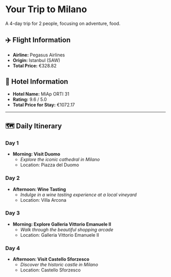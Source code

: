 # Your Trip to Milano

A 4-day trip for 2 people, focusing on adventure, food.

## ✈️ Flight Information
- **Airline:** Pegasus Airlines
- **Origin:** Istanbul (SAW)
- **Total Price:** €328.82

## 🏨 Hotel Information
- **Hotel Name:** MiAp ORTI 31
- **Rating:** 9.6 / 5.0
- **Total Price for Stay:** €1072.17

---

## 🗺️ Daily Itinerary

### Day 1
- **Morning: Visit Duomo**
  - *Explore the iconic cathedral in Milano*
  - Location: Piazza del Duomo

### Day 2
- **Afternoon: Wine Tasting**
  - *Indulge in a wine tasting experience at a local vineyard*
  - Location: Villa Arcona

### Day 3
- **Morning: Explore Galleria Vittorio Emanuele II**
  - *Walk through the beautiful shopping arcade*
  - Location: Galleria Vittorio Emanuele II

### Day 4
- **Afternoon: Visit Castello Sforzesco**
  - *Discover the historic castle in Milano*
  - Location: Castello Sforzesco
